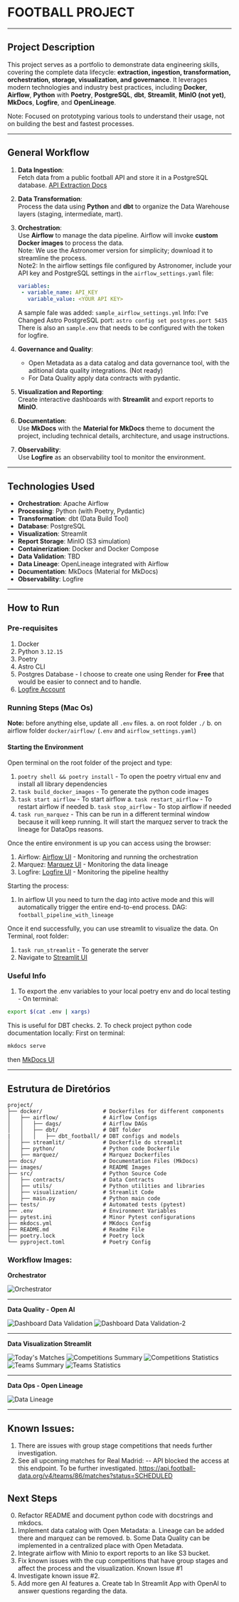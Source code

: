 # FOOTBALL PROJECT

---

## Project Description

This project serves as a portfolio to demonstrate data engineering skills, covering the complete data lifecycle: **extraction, ingestion, transformation, orchestration, storage, visualization, and governance**. It leverages modern technologies and industry best practices, including **Docker**, **Airflow**, **Python** with **Poetry**, **PostgreSQL**, **dbt**, **Streamlit**, **MinIO (not yet)**, **MkDocs**, **Logfire**, and **OpenLineage**.

Note: Focused on prototyping various tools to understand their usage, not on building the best and fastest processes.

---

## General Workflow

1. **Data Ingestion**:  
   Fetch data from a public football API and store it in a PostgreSQL database. [API Extraction Docs](githubpages)

2. **Data Transformation**:  
   Process the data using **Python** and **dbt** to organize the Data Warehouse layers (staging, intermediate, mart).

3. **Orchestration**:  
   Use **Airflow** to manage the data pipeline. Airflow will invoke **custom Docker images** to process the data.  
   Note: We use the Astronomer version for simplicity; download it to streamline the process.  
   Note2: In the airflow settings file configured by Astronomer, include your API key and PostgreSQL settings in the `airflow_settings.yaml` file:  
   ```yaml
   variables:
    - variable_name: API_KEY
      variable_value: <YOUR API KEY>
   ```
   A sample fale was added: `sample_airflow_settings.yml`
   Info: I've Changed Astro PostgreSQL port: `astro config set postgres.port 5435`
   There is also an `sample.env` that needs to be configured with the token for logfire.

4. **Governance and Quality**:  
   - Open Metadata as a data catalog and data governance tool, with the aditional data quality integrations. (Not ready)
   - For Data Quality apply data contracts with pydantic.

5. **Visualization and Reporting**:  
   Create interactive dashboards with **Streamlit** and export reports to **MinIO**.

6. **Documentation**:  
   Use **MkDocs** with the **Material for MkDocs** theme to document the project, including technical details, architecture, and usage instructions.

7. **Observability**:  
   Use **Logfire** as an observability tool to monitor the environment.

---

## Technologies Used

- **Orchestration**: Apache Airflow  
- **Processing**: Python (with Poetry, Pydantic)  
- **Transformation**: dbt (Data Build Tool)  
- **Database**: PostgreSQL  
- **Visualization**: Streamlit  
- **Report Storage**: MinIO (S3 simulation)
- **Containerization**: Docker and Docker Compose  
- **Data Validation**: TBD  
- **Data Lineage**: OpenLineage integrated with Airflow  
- **Documentation**: MkDocs (Material for MkDocs)  
- **Observability**: Logfire

---

## How to Run

### Pre-requisites
1. Docker
2. Python `3.12.15`
3. Poetry
4. Astro CLI
5. Postgres Database - I choose to create one using Render for **Free** that would be easier to connect and to handle.
6. [Logfire Account](https://logfire.pydantic.dev/login)

### Running Steps (Mac Os)
**Note:** before anything else, update all `.env` files.
   a. on root folder `./`
   b. on airflow folder `docker/airflow/` (`.env` and `airflow_settings.yaml`)


#### Starting the Environment
Open terminal on the root folder of the project and type:
1. `poetry shell && poetry install` - To open the poetry virtual env and install all library dependencies
2. `task build_docker_images` - To generate the python code images
3. `task start airflow` - To start airflow
   a. `task restart_airflow` - To restart airflow if needed
   b. `task stop_airflow` - To stop airflow if needed
4. `task run_marquez` - This can be run in a different terminal window because it will keep running. It will start the marquez server to track the lineage for DataOps reasons.

Once the entire environment is up you can access using the browser:
1. Airflow: [Airflow UI](localhost:8080) - Monitoring and running the orchestration
2. Marquez: [Marquez UI](localhost:3000) - Monitoring the data lineage
3. Logfire: [Logfire UI](https://logfire.pydantic.dev/login) - Monitoring the pipeline healthy

Starting the process:
1. In airflow UI you need to turn the dag into active mode and this will automatically trigger the entire end-to-end process. DAG: `football_pipeline_with_lineage`

Once it end successfully, you can use streamlit to visualize the data.
On Terminal, root folder:
1. `task run_streamlit` - To generate the server
2. Navigate to [Streamlit UI](localhost:8501)

### Useful Info
1. To export the .env variables to your local poetry env and do local testing - On terminal:
```bash
export $(cat .env | xargs)
```  
This is useful for DBT checks.
2. To check project python code documentation locally:
First on terminal:
```bash
mkdocs serve
```  
then [MkDocs UI](http://127.0.0.1:8000/)

---


## Estrutura de Diretórios

```plaintext
project/                   
├── docker/                   # Dockerfiles for different components
│   ├── airflow/              # Airflow Configs
│   │   ├── dags/             # Airflow DAGs
│   │   ├── dbt/              # DBT folder
|   │   │   ├── dbt_football/ # DBT configs and models
│   ├── streamlit/            # Dockerfile do streamlit
│   ├── python/               # Python code Dockerfile 
│   ├── marquez/              # Marquez Dockerfiles
├── docs/                     # Documentation Files (MkDocs)
├── images/                   # README Images
├── src/                      # Python Source Code
│   ├── contracts/            # Data Contracts
│   ├── utils/                # Python utilities and libraries
│   ├── visualization/        # Streamlit Code
│   ├── main.py               # Python main code
├── tests/                    # Automated tests (pytest)
├── .env                      # Environment Variables
├── pytest.ini                # Minor Pytest configurations
├── mkdocs.yml                # MKdocs Config
├── README.md                 # Readme File
├── poetry.lock               # Poetry lock
└── pyproject.toml            # Poetry Config

```

### Workflow Images:

**Orchestrator**

![Orchestrator](images/Orchestrator.png)

---

**Data Quality - Open AI**

![Dashboard Data Validation](images/Data%20Validation.png)
![Dashboard Data Validation-2](images/Data%20Validation%202.png)

---

**Data Visualization Streamlit**

![Today's Matches](images/Today's%20Matches.png)
![Competitions Summary](images/Competitions%20Summary.png)
![Competitions Statistics](images/Competitions%20Statistics.png)
![Teams Summary](images/Teams%20Summary.png)
![Teams Statistics](images/Teams%20Statistics.png)

---

**Data Ops - Open Lineage**

![Data Lineage](images/Data%20Lineage.gif)

---

## Known Issues:
1. There are issues with group stage competitions that needs further investigation.
2. See all upcoming matches for Real Madrid: -- API blocked the access at this endpoint. To be further investigated.
https://api.football-data.org/v4/teams/86/matches?status=SCHEDULED

## Next Steps
0. Refactor README and document python code with docstrings and mkdocs.
1. Implement data catalog with Open Metadata:
   a. Lineage can be added there and marquez can be removed.
   b. Some Data Quality can be implemented in a centralized place with Open Metadata.
2. Integrate airflow with Minio to export reports to an like S3 bucket.
3. Fix known issues with the cup competitions that have group stages and affect the process and the visualization. Known Issue #1
4. Investigate known issue #2.
5. Add more gen AI features
   a. Create tab In Streamlit App with OpenAI to answer questions regarding the data.
